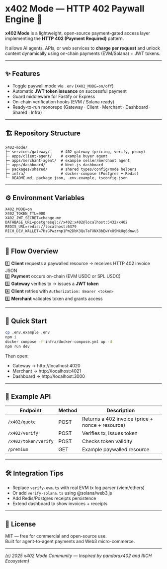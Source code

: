 # x402 Mode — HTTP 402 Paywall Engine 🚀

**x402 Mode** is a lightweight, open-source payment-gated access layer implementing the **HTTP 402 (Payment Required)** pattern.

It allows AI agents, APIs, or web services to **charge per request** and unlock content dynamically using on-chain payments (EVM/Solana) + JWT tokens.

---

## ✨ Features
- Toggle paywall mode via `.env` (`X402_MODE=on/off`)
- Automatic **JWT token issuance** on successful payment
- Guard middleware for Fastify or Express
- On-chain verification hooks (EVM / Solana ready)
- Ready-to-run monorepo (Gateway · Client · Merchant · Dashboard · Shared · Infra)

---

## 🏗 Repository Structure
```
x402-mode/
├─ services/gateway/     # 402 gateway (pricing, verify, proxy)
├─ apps/client-agent/    # example buyer agent
├─ apps/merchant-agent/  # example seller/merchant agent
├─ apps/dashboard/       # Next.js dashboard
├─ packages/shared/      # shared types/config/mode helpers
├─ infra/                # docker-compose (Postgres + Redis)
└─ README.md, package.json, .env.example, tsconfig.json
```

---

## ⚙️ Environment Variables
```
X402_MODE=on
X402_TOKEN_TTL=900
X402_JWT_SECRET=change-me
DATABASE_URL=postgresql://x402:x402@localhost:5432/x402
REDIS_URL=redis://localhost:6379
RICH_DEV_WALLET=7HsGPwzrnp1Pm2DbK3QuTaFXNX8bEwYxUSMkUg6dnwu5
```

---

## 🧠 Flow Overview
1️⃣ **Client** requests a paywalled resource → receives HTTP 402 invoice JSON  
2️⃣ **Payment** occurs on-chain (EVM USDC or SPL USDC)  
3️⃣ **Gateway** verifies tx → issues a **JWT token**  
4️⃣ **Client** retries with `Authorization: Bearer <token>`  
5️⃣ **Merchant** validates token and grants access  

---

## 🔧 Quick Start
```bash
cp .env.example .env
npm i
docker compose -f infra/docker-compose.yml up -d
npm run dev
```

Then open:
- Gateway → http://localhost:4020  
- Merchant → http://localhost:4021  
- Dashboard → http://localhost:3000  

---

## 🧩 Example API
| Endpoint | Method | Description |
|-----------|---------|-------------|
| `/x402/quote` | POST | Returns a 402 invoice (price + nonce + resource) |
| `/x402/verify` | POST | Verifies tx, issues token |
| `/x402/token/verify` | POST | Checks token validity |
| `/premium` | GET | Example paywalled resource |

---

## 🛠 Integration Tips
- Replace `verify-evm.ts` with real EVM tx log parser (viem/ethers)  
- Or add `verify-solana.ts` using @solana/web3.js  
- Add Redis/Postgres receipts persistence  
- Extend dashboard to show invoices + receipts  

---

## 📜 License
MIT — free for commercial and open-source use.  
Built for agent-to-agent payments and Web3 micro-commerce.

---

*(c) 2025 x402 Mode Community — Inspired by pandorax402 and RICH Ecosystem)*
